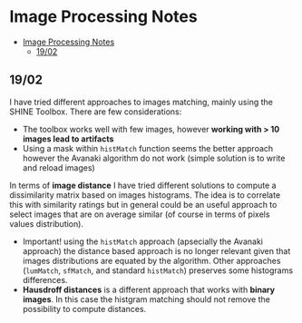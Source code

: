 # Image Processing Notes

- [Image Processing Notes](#image-processing-notes)
  - [19/02](#1902)

## 19/02

I have tried different approaches to images matching, mainly using the SHINE Toolbox. There are few considerations:

* The toolbox works well with few images, however **working with > 10 images lead to artifacts**
* Using a mask within `histMatch` function seems the better approach however the Avanaki algorithm do not work (simple solution is to write and reload images)

In terms of **image distance** I have tried different solutions to compute a dissimilarity matrix based on images histograms. The idea is to correlate this with similarity ratings but in general could be an useful approach to select images that are on average similar (of course in terms of pixels values distribution).

* Important! using the `histMatch` approach (apsecially the Avanaki approach) the distance based approach is no longer relevant given that images distributions are equated by the algorithm. Other approaches (`lumMatch`, `sfMatch`, and standard `histMatch`) preserves some histograms differences.
* **Hausdroff distances** is a different approach that works with **binary images**. In this case the histgram matching should not remove the possibility to compute distances.